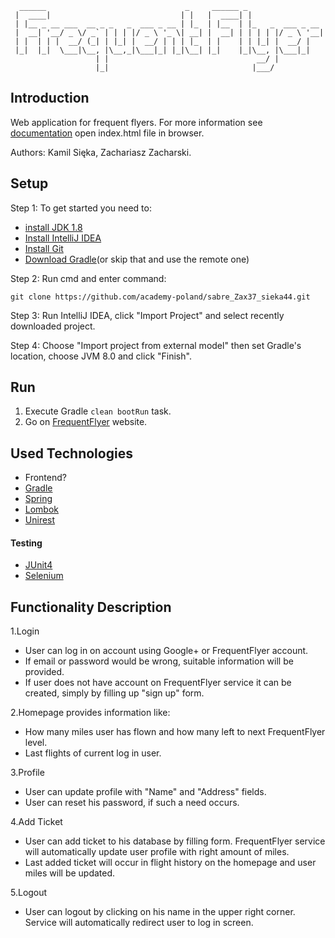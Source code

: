 ```
  ______                               _     ______ _
 |  ____|                             | |   |  ____| |
 | |__ _ __ ___  __ _ _   _  ___ _ __ | |_  | |__  | |_   _  ___ _ __
 |  __| '__/ _ \/ _` | | | |/ _ \ '_ \| __| |  __| | | | | |/ _ \ '__|
 | |  | | |  __/ (_| | |_| |  __/ | | | |_  | |    | | |_| |  __/ |
 |_|  |_|  \___|\__, |\__,_|\___|_| |_|\__| |_|    |_|\__, |\___|_|
                   | |                                 __/ |
                   |_|                                |___/
```

## Introduction
Web application for frequent flyers.
For more information see [documentation](https://github.com/academy-poland/sabre_Zax37_sieka44/tree/Docs/docs) open index.html file in browser.

Authors: Kamil Sięka, Zachariasz Zacharski. 
 
## Setup
Step 1: To get started you need to:
* [install JDK 1.8](http://www.oracle.com/technetwork/java/javase/downloads/jdk8-downloads-2133151.html)
* [Install IntelliJ IDEA](https://www.jetbrains.com/idea/)
* [Install Git](https://git-scm.com/)
* [Download Gradle](https://gradle.org/)(or skip that and use the remote one)

Step 2: Run cmd and enter command:
```
git clone https://github.com/academy-poland/sabre_Zax37_sieka44.git
```
Step 3: Run IntelliJ IDEA, click "Import Project" and select recently downloaded project.

Step 4: Choose "Import project from external model" then set Gradle's location, choose JVM 8.0 and click "Finish".

## Run
1. Execute Gradle ```clean bootRun``` task.
2. Go on [FrequentFlyer](http://localhost:8080/) website.

## Used Technologies
* Frontend?
* [Gradle](https://gradle.org/)
* [Spring](https://projects.spring.io/spring-boot/)
* [Lombok](https://projectlombok.org/)
* [Unirest](http://unirest.io/java.html)

#### Testing
* [JUnit4](https://junit.org/junit4/)
* [Selenium](http://www.seleniumhq.org/)

## Functionality Description
1.Login
 * User can log in on account using Google+ or FrequentFlyer account.
 * If email or password would be wrong, suitable information will be provided.
 * If user does not have account on FrequentFlyer service it can be created, simply by filling up "sign up" form.

2.Homepage provides information like:
 * How many miles user has flown and how many left to next FrequentFlyer level. 
 * Last flights of current log in user.
 
3.Profile
* User can update profile with "Name" and "Address" fields.
* User can reset his password, if such a need occurs.

4.Add Ticket
* User can add ticket to his database by filling form. FrequentFlyer service will automatically update user profile with right amount of miles. 
* Last added ticket will occur in flight history on the homepage and user miles will be updated.

5.Logout
* User can logout by clicking on his name in the upper right corner. Service will automatically redirect user to log in screen.
